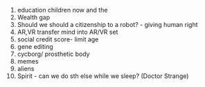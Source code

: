 1. education children now and the
2. Wealth gap
3. Should we should a citizenship to a robot? - giving human right
4. AR,VR transfer mind into AR/VR set
5. social credit score- limit age
6. gene editing 
7. cycborg/ prosthetic body
8. memes
9. aliens
10. Spirit - can we do sth else while we sleep? (Doctor Strange)

